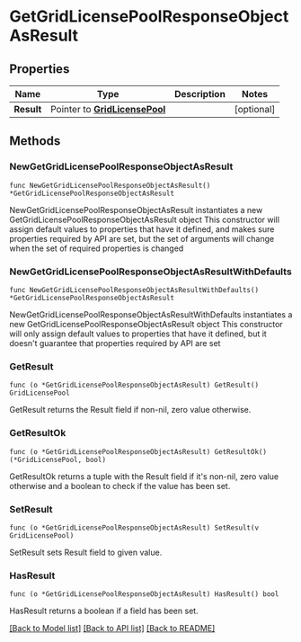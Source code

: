 # GetGridLicensePoolResponseObjectAsResult

## Properties

Name | Type | Description | Notes
------------ | ------------- | ------------- | -------------
**Result** | Pointer to [**GridLicensePool**](GridLicensePool.md) |  | [optional] 

## Methods

### NewGetGridLicensePoolResponseObjectAsResult

`func NewGetGridLicensePoolResponseObjectAsResult() *GetGridLicensePoolResponseObjectAsResult`

NewGetGridLicensePoolResponseObjectAsResult instantiates a new GetGridLicensePoolResponseObjectAsResult object
This constructor will assign default values to properties that have it defined,
and makes sure properties required by API are set, but the set of arguments
will change when the set of required properties is changed

### NewGetGridLicensePoolResponseObjectAsResultWithDefaults

`func NewGetGridLicensePoolResponseObjectAsResultWithDefaults() *GetGridLicensePoolResponseObjectAsResult`

NewGetGridLicensePoolResponseObjectAsResultWithDefaults instantiates a new GetGridLicensePoolResponseObjectAsResult object
This constructor will only assign default values to properties that have it defined,
but it doesn't guarantee that properties required by API are set

### GetResult

`func (o *GetGridLicensePoolResponseObjectAsResult) GetResult() GridLicensePool`

GetResult returns the Result field if non-nil, zero value otherwise.

### GetResultOk

`func (o *GetGridLicensePoolResponseObjectAsResult) GetResultOk() (*GridLicensePool, bool)`

GetResultOk returns a tuple with the Result field if it's non-nil, zero value otherwise
and a boolean to check if the value has been set.

### SetResult

`func (o *GetGridLicensePoolResponseObjectAsResult) SetResult(v GridLicensePool)`

SetResult sets Result field to given value.

### HasResult

`func (o *GetGridLicensePoolResponseObjectAsResult) HasResult() bool`

HasResult returns a boolean if a field has been set.


[[Back to Model list]](../README.md#documentation-for-models) [[Back to API list]](../README.md#documentation-for-api-endpoints) [[Back to README]](../README.md)


